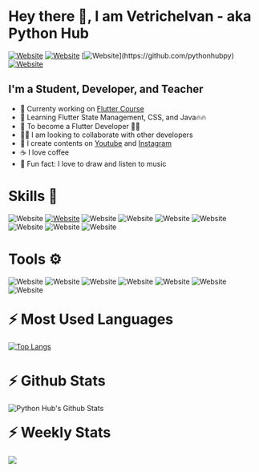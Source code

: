 <h1>Hey there 👋, I am Vetrichelvan - aka Python Hub</h1>

[![Website](https://img.shields.io/badge/instagram-%23E4405F.svg?&style=for-the-badge&logo=instagram&logoColor=white)][instagram]
[![Website](https://img.shields.io/badge/linkedin-%230077B5.svg?&style=for-the-badge&logo=linkedin&logoColor=white)][linkedin]
[![Website](https://img.shields.io/badge/youtube-%23FF0000.svg?&style=for-the-badge&logo=youtube&logoColor=white")](https://github.com/pythonhubpy)
[![Website](https://img.shields.io/badge/gmail-%23D14836.svg?&style=for-the-badge&logo=gmail&logoColor=white)](pythonhub.py@gmail.com)

<h2>I'm a Student, Developer, and Teacher</h2>

- 🎯 Currenty working on [Flutter Course](https://www.youtube.com/watch?v=SaqWcqH6r0A&list=PLEfCGAjasNu9LTKQK2TocCqH6FZtC6Y4m)
- 🏫 Learning Flutter State Management, CSS, and Java🔥🔥
- 🥅 To become a Flutter Developer 👩‍💻
- 👯‍♂️ I am looking to collaborate with other developers
- 📅 I create contents on [Youtube][youtube] and [Instagram][instagram]
- ☕ I love coffee
- 🎉 Fun fact: I love to draw and listen to music

<h1>Skills 🚀</h1>

![Website](https://img.shields.io/badge/python-%233776AB.svg?&style=for-the-badge&logo=python&logoColor=white)
[![Website](https://img.shields.io/badge/Flutter%20-%2302569B.svg?&style=for-the-badge&logo=Flutter&logoColor=white)][youtube]
![Website](https://img.shields.io/badge/Django%20-%234ea94b.svg?&style=for-the-badge&logo=Django&logoColor=white)
![Website](https://img.shields.io/badge/dart-%230175C2.svg?&style=for-the-badge&logo=dart&logoColor=white)
![Website](https://img.shields.io/badge/flask%20-%23000.svg?&style=for-the-badge&logo=flask&logoColor=white)
![Website](https://img.shields.io/badge/MongoDB-%234ea94b.svg?&style=for-the-badge&logo=mongodb&logoColor=white)
![Website](https://img.shields.io/badge/FIREBASE-%23FFCA28.svg?&style=for-the-badge&logo=firebase&logoColor=white)
![Website](https://img.shields.io/badge/html5%20-%23E34F26.svg?&style=for-the-badge&logo=html5&logoColor=white)
![Website](https://img.shields.io/badge/css3%20-%231572B6.svg?&style=for-the-badge&logo=css3&logoColor=white)

<h1>Tools ⚙</h1>

![Website](https://img.shields.io/badge/GIT-%23F05032.svg?&style=for-the-badge&logo=git&logoColor=white)
![Website](https://img.shields.io/badge/GITHUB-%23181717.svg?&style=for-the-badge&logo=github&logoColor=white)
![Website](https://img.shields.io/badge/AWSEC2-%23F05032.svg?&style=for-the-badge&logo=amazon-aws&logoColor=white)
![Website](https://img.shields.io/badge/HEROKU-%23430098.svg?&style=for-the-badge&logo=heroku&logoColor=white)
![Website](https://img.shields.io/badge/PyCharm-%23000000.svg?&style=for-the-badge&logo=pycharm&logoColor=white)
![Website](https://img.shields.io/badge/VS--CODE-%23007ACC.svg?&style=for-the-badge&logo=visual-studio-code&logoColor=white)
![Website](https://img.shields.io/badge/AndroidStudio-%233DDC84.svg?&style=for-the-badge&logo=android-studio&logoColor=white)

<h1 style="margin-top:30px;">⚡ Most Used Languages</h1>

[![Top Langs](https://github-readme-stats.vercel.app/api/top-langs/?username=pythonhubpy&langs_count=6)](https://github.com/pythonhubpy/github-readme-stats)

<h1>⚡ Github Stats</h1>

<img alt="Python Hub's Github Stats" src="https://github-readme-stats.pythonhubpy.vercel.app/api?username=pythonhubpy&count_private=true&include_all_commits=true&show_icons=true&theme=dracula&
hide_border=true"/>

<h1 style="margin-top:20px;">⚡ Weekly Stats</h1>

<img src="https://github-readme-stats.vercel.app/api/wakatime?username=PythonHub"/>

[youtube]: https://www.youtube.com/c/pythonhub
[instagram]: https://www.instagram.com/pythonhub.py
[linkedin]: https://www.linkedin.com/in/vetrichelvan-b-a327161b0
